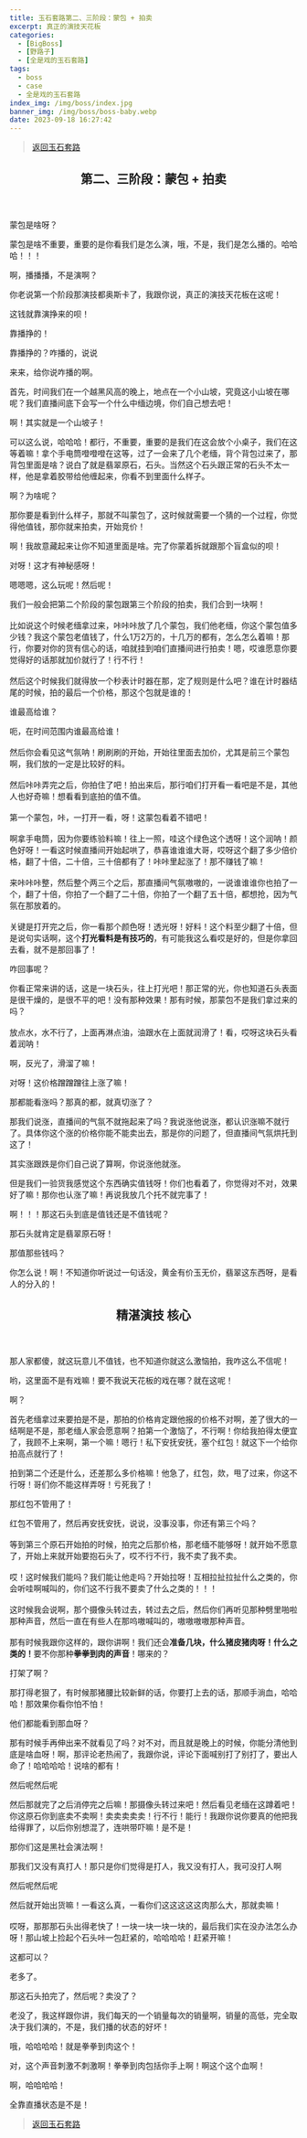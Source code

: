```yaml
---
title: 玉石套路第二、三阶段：蒙包 + 拍卖
excerpt: 真正的演技天花板
categories:
  - [BigBoss]
  - [野路子]
  - [全是戏的玉石套路]
tags:
  - boss
  - case
  - 全是戏的玉石套路
index_img: /img/boss/index.jpg
banner_img: /img/boss/boss-baby.webp
date: 2023-09-18 16:27:42
---
```

> [返回玉石套路](/blog/2023/09/18/boss/case/jadeRoutine)

<article class="the-dialogue">
	<header>
    <h2>
      第二、三阶段：蒙包 + 拍卖
    </h2>
  </header>
  <div class="responder" title="小白">
    <p>
      蒙包是啥呀？
    </p>
  </div>
  <div class="sender" title="大佬">
    <p>
      蒙包是啥不重要，重要的是你看我们是怎么演，哦，不是，我们是怎么播的。哈哈哈！！！
    </p>
  </div>
  <div class="responder" title="小白">
    <p>
      啊，播播播，不是演啊？
    </p>
  </div>
  <div class="sender" title="大佬">
    <p>
      你老说第一个阶段那演技都奥斯卡了，我跟你说，真正的演技天花板在这呢！
    </p>
  </div>
  <div class="responder" title="小白">
    <p>
      这钱就靠演挣来的呗！
    </p>
  </div>
  <div class="sender" title="大佬">
    <p>
      靠播挣的！
    </p>
  </div>
  <div class="responder" title="小白">
    <p>
      靠播挣的？咋播的，说说
    </p>
  </div>
  <div class="sender" title="大佬">
    <p>
      来来，给你说咋播的啊。
    </p>
  </div>
  <div class="sender" title="大佬">
    <p>
      首先，时间我们在一个越黑风高的晚上，地点在一个小山坡，究竟这小山坡在哪呢？我们直播间底下会写一个什么中缅边境，你们自己想去吧！
    </p>
  </div>
  <div class="responder" title="小白">
    <p>
      啊！其实就是一个山坡子！
    </p>
  </div>
  <div class="sender" title="大佬">
    <p>
      可以这么说，哈哈哈！都行，不重要，重要的是我们在这会放个小桌子，我们在这等着嘛！拿个手电筒噔噔噔在这等，过了一会来了几个老缅，背个背包过来了，那背包里面是啥？说白了就是翡翠原石，石头。当然这个石头跟正常的石头不太一样，他是拿着胶带给他缠起来，你看不到里面什么样子。
    </p>
  </div>
  <div class="responder" title="小白">
    <p>
      啊？为啥呢？
    </p>
  </div>
  <div class="sender" title="大佬">
    <p>
      那你要是看到什么样子，那就不叫蒙包了，这时候就需要一个猜的一个过程，你觉得他值钱，那你就来拍卖，开始竞价！
    </p>
  </div>
  <div class="responder" title="小白">
    <p>
      啊！我故意藏起来让你不知道里面是啥。完了你蒙着拆就跟那个盲盒似的呗！
    </p>
  </div>
  <div class="sender" title="大佬">
    <p>
      对呀！这才有神秘感呀！
    </p>
  </div>
  <div class="responder" title="小白">
    <p>
      嗯嗯嗯，这么玩呢！然后呢！
    </p>
  </div>
  <div class="sender" title="大佬">
    <p>
      我们一般会把第二个阶段的蒙包跟第三个阶段的拍卖，我们合到一块啊！
      <br><br>
      比如说这个时候老缅拿过来，咔咔咔放了几个蒙包，我们他老缅，你这个蒙包值多少钱？我这个蒙包老值钱了，什么1万2万的，十几万的都有，怎么怎么着嘛！那行，你要对你的货有信心的话，咱就挂到咱们直播间进行拍卖！嗯，哎谁愿意你要觉得好的话那就加价就行了！行不行！
      <br><br>
      然后这个时候我们就得放一个秒表计时器在那，定了规则是什么吧？谁在计时器结尾的时候，拍的最后一个价格，那这个包就是谁的！
    </p>
  </div>
  <div class="responder" title="小白">
    <p>
      谁最高给谁？
    </p>
  </div>
  <div class="sender" title="大佬">
    <p>
      呃，在时间范围内谁最高给谁！
      <br><br>
      然后你会看见这气氛呐！刷刷刷的开始，开始往里面去加价，<font class=text-success>尤其是前三个蒙包啊，我们放的一定是比较好的料</font>。
      <br><br>
      然后咔咔弄完之后，你拍住了吧！<font class=text-success>拍出来后，那行咱们打开看一看吧是不是，其他人也好奇嘛！想看看到底拍的值不值。</font>
      <br><br>
      第一个蒙包，咔，一打开一看，呀！这蒙包看着不错吧！
      <br><br>
      <font class=text-info>啊拿手电筒，因为你要练验料嘛！往上一照，哇这个绿色这个透呀！这个润呐！颜色好呀！一看这时候直播间开始起哄了，恭喜谁谁谁大哥，哎呀这个翻了多少倍价格，翻了十倍，二十倍，三十倍都有了！咔咔里起涨了！那不赚钱了嘛！</font>
      <br><br>
      来咔咔咔整，然后<font class=text-success>整个两三个之后，那直播间气氛嗷嗷的，一说谁谁谁你也拍了一个，翻了十倍，你拍了一个翻了二十倍，你拍了一个翻了五十倍，都想抢，因为气氛在那放着的</font>。
      <br><br>
      关键是打开完之后，你一看那个颜色呀！透光呀！好料！这个料至少翻了十倍，但是说句实话啊，这个<b class="label label-warning">打光看料是有技巧的</b>，有可能我这么看哎是好的，但是你<font class=text-warning>拿回去看，就不是那回事了！</font>
    </p>
  </div>
  <div class="responder" title="小白">
    <p>
      咋回事呢？
    </p>
  </div>
  <div class="sender" title="大佬">
    <p>
      你看正常来讲的话，这是一块石头，往上打光吧！那正常的光，你也知道石头表面是很干燥的，是很不平的吧！没有那种效果！那有时候，那蒙包不是我们拿过来的吗？
      <br><br>
      <font class=text-warning>放点水，水不行了，上面再淋点油，油跟水在上面就润滑了！看，哎呀这块石头看着润呐！</font>
    </p>
  </div>
  <div class="responder" title="小白">
    <p>
      啊，反光了，滑溜了嘛！
    </p>
  </div>
  <div class="sender" title="大佬">
    <p>
      对呀！这价格蹭蹭蹭往上涨了嘛！
    </p>
  </div>
  <div class="responder" title="小白">
    <p>
      那都能看涨吗？那真的都，就真切涨了？
    </p>
  </div>
  <div class="sender" title="大佬">
    <p class=text-warning>
      那我们说涨，直播间的气氛不就拖起来了吗？我说涨他说涨，都认识涨嘛不就行了。具体你这个涨的价格你能不能卖出去，那是你的问题了，但直播间气氛烘托到这了！
    </p>
  </div>
  <div class="responder" title="小白">
    <p>
      其实涨跟跌是你们自己说了算啊，你说涨他就涨。
    </p>
  </div>
  <div class="sender" title="大佬">
    <p>
      但是我们一验货我感觉这个东西确实值钱呀！你们也看着了，你觉得对不对，效果好了嘛！那你也认涨了嘛！再说<font class=text-warning>我放几个托不就完事了！</font>
    </p>
  </div>
  <div class="responder" title="小白">
    <p>
      啊！！！那这石头到底是值钱还是不值钱呢？
    </p>
  </div>
  <div class="sender" title="大佬">
    <p>
      那石头就肯定是翡翠原石呀！
    </p>
  </div>
  <div class="responder" title="小白">
    <p>
      那值那些钱吗？
    </p>
  </div>
  <div class="sender" title="大佬">
    <p>
      你怎么说！啊！不知道你听说过一句话没，<font class="label label-warning">黄金有价玉无价</font>，翡翠这东西呀，是看人的分入的！
    </p>
  </div>
</article>

<article class="the-dialogue">
	<header>
    <h2>
      <b class=text-success>精湛演技</b> <b class="label label-warning">核心</b> 
    </h2>
  </header>
  <div class="responder" title="小白">
    <p>
      那人家都傻，就这玩意儿不值钱，也不知道你就这么激恼拍，我咋这么不信呢！
    </p>
  </div>
  <div class="sender" title="大佬">
    <p>
      哟，这里面不是有戏嘛！要不我说天花板的戏在哪？就在这呢！
    </p>
  </div>
  <div class="responder" title="小白">
    <p>
      啊？
    </p>
  </div>
  <div class="sender" title="大佬">
    <p>
      首先老缅拿过来要拍是不是，那拍的价格肯定跟他报的价格不对啊，差了很大的一结啊是不是，那老缅人家会愿意啊？拍第一个激恼了，不行啊！你给我拍得太便宜了，我顾不上来啊，第一个嘛！嗯行！私下安抚安抚，塞个红包！就这下一个给你拍高点就行了！
    </p>
  </div>
  <div class="sender" title="大佬">
    <p>
      拍到第二个还是什么，还差那么多价格嘛！他急了，红包，欻，甩了过来，你这不行呀！哥们你不能这样弄呀！亏死我了！
    </p>
  </div>
  <div class="responder" title="小白">
    <p>
      那红包不管用了！
    </p>
  </div>
  <div class="sender" title="大佬">
    <p>
      红包不管用了，然后再安抚安抚，说说，没事没事，你还有第三个吗？
      <br><br>
      <font class=text-warning>等到第三个原石开始拍的时候，拍完之后那价格，那老缅不能够呀！就开始不愿意了，开始上来就开始要抱石头了，哎不行不行，我不卖了我不卖。</font>
      <br><br>
      <font class=text-danger>哎！这时候我们能吗？我们能让他走吗？开始拉呀！互相拉扯拉扯什么之类的，你会听哇啊喊叫的，你们这不行我不要卖了什么之类的！！！</font>
      <br><br>
      这时候我会说啊，<font class=text-info>那个摄像头转过去，转过去之后，然后你们再听见那种劈里啪啦那种声音，然后一直在有些人在那呜嗷喊叫的，嗷嗷嗷嗷那种声音。</font>
      <br><br>
      那有时候我跟你这样的，跟你讲啊！我们还会<b class=text-success>准备几块，什么猪皮猪肉呀！什么之类的！</b>要不你那种<b class="label label-warning">拳拳到肉的声音</b>！哪来的？
    </p>
  </div>
  <div class="responder" title="小白">
    <p>
      打架了啊？
    </p>
  </div>
  <div class="sender" title="大佬">
    <p>
      那打得老狠了，有时候那猪腰比较新鲜的话，你要打上去的话，那顺手淌血，哈哈哈！那效果你看你怕不怕！
    </p>
  </div>
  <div class="responder" title="小白">
    <p>
      他们都能看到那血呀？
    </p>
  </div>
  <div class="sender" title="大佬">
    <p>
      那有时候手再伸出来不就看见了吗？对不对，而且就是晚上的时候，你能分清他到底是啥血呀！啊，<font class=text-info>那评论老热闹了，我跟你说，评论下面喊别打了别打了，要出人命了！哈哈哈哈！说啥的都有！</font>
    </p>
  </div>
  <div class="responder" title="小白">
    <p>
      然后呢然后呢
    </p>
  </div>
  <div class="sender" title="大佬">
    <p>
      然后那就完了之后<font class=text-success>消停完之后嘛！那摄像头转过来吧！然后看见老缅在这蹲着吧！你这原石你到底卖不卖啊！卖卖卖卖卖！行不行！能行！我跟你说你要真的他把我给得罪了，以后你别想混了，连哄带吓嘛！</font>是不是！
    </p>
  </div>
  <div class="responder" title="小白">
    <p>
      那你们这是黑社会演法啊！
    </p>
  </div>
  <div class="sender" title="大佬">
    <p>
      那我们又没有真打人！那只是你们觉得是打人，我又没有打人，我可没打人啊
    </p>
  </div>
  <div class="responder" title="小白">
    <p>
      然后呢然后呢
    </p>
  </div>
  <div class="sender" title="大佬">
    <p>
      然后就开始出货嘛！一看这么真，一看你们这这这这这肉那么大，那就卖嘛！
      <br><br>
      哎呀，那那那石头出得老快了！一块一块一块一块的，最后我们实在没办法怎么办呀！那山坡上捡起个石头咔一包赶紧的，哈哈哈哈！赶紧开嘛！
    </p>
  </div>
  <div class="responder" title="小白">
    <p>
      这都可以？
    </p>
  </div>
  <div class="sender" title="大佬">
    <p>
      老多了。
    </p>
  </div>
  <div class="responder" title="小白">
    <p>
      那这石头拍完了，然后呢？卖没了？
    </p>
  </div>
  <div class="sender" title="大佬">
    <p>
      老没了，我这样跟你讲，我们每天的一个销量每次的销量啊，销量的高低，完全取决于我们演的，不是，我们播的状态的好坏！
    </p>
  </div>
  <div class="responder" title="小白">
    <p>
      哦，哈哈哈哈！就是拳拳到肉这个！
    </p>
  </div>
  <div class="sender" title="大佬">
    <p>
      对，这个声音刺激不刺激啊！拳拳到肉包括你手上啊！啊这个这个血啊！
    </p>
  </div>
  <div class="responder" title="小白">
    <p>
      啊，哈哈哈哈！
    </p>
  </div>
  <div class="sender" title="大佬">
    <p>
      全靠直播状态是不是！
    </p>
  </div>
</article>


> [返回玉石套路](/blog/2023/09/18/boss/case/jadeRoutine)